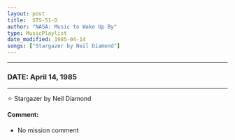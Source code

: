 ```yaml
---
layout: post
title:  STS-51-D
author: "NASA: Music to Wake Up By"
type: MusicPlaylist
date_modified: 1985-04-14
songs: ["Stargazer by Neil Diamond"]
---
```


----
### DATE: April 14, 1985
----
✧ Stargazer by Neil Diamond

#### Comment:
* No mission comment



<br/>
<center>
	<a target="_blank"
	   href="https://twitter.com/intent/tweet?hashtags=Space,NASA,Playlist,NASAWakeupCalls,SpaceProgram&text={{ page.author}}, '{{ page.songs.first }}' {{ page.title }}, {{ page.date | date: '%B %d, %Y' }}. {{ site.url }}{{ page.url }}&via=nasawakeupcalls"><i class="fab fa-twitter" alt="Tweet this page" style="font-size: 1.3em;"></i></a>
	&nbsp; 	<i class="fas fa-user-astronaut" style="font-size: 1.5em;"></i> &nbsp;
    <a type="amzn" search="'Stargazer by Neil Diamond'" category="popular music">
    <i class="fab fa-amazon" style="font-size: 1.3em;"></i></a>
</center>
